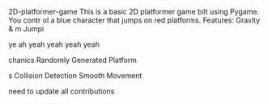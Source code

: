      


 2D-platformer-game
This is a basic 2D platformer game 
bilt using Pygame. You contr
ol a blue 
character that jumps on red platforms.
Features: Gravity &amp;
m
Jumpi


ye ah yeah yeah yeah yeah


chanics Randomly Generated Platform



s Collision Detection  Smooth Movement





need  to update all contributions 



 